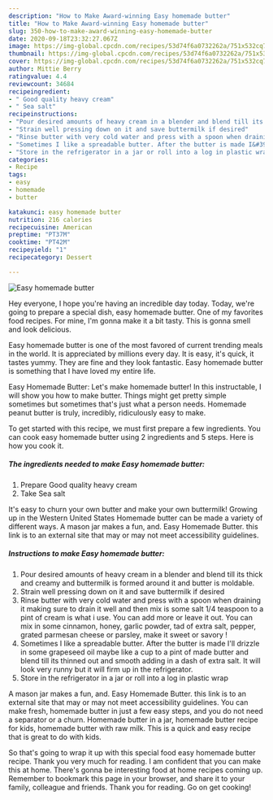 ```yaml
---
description: "How to Make Award-winning Easy homemade butter"
title: "How to Make Award-winning Easy homemade butter"
slug: 350-how-to-make-award-winning-easy-homemade-butter
date: 2020-09-18T23:32:27.067Z
image: https://img-global.cpcdn.com/recipes/53d74f6a0732262a/751x532cq70/easy-homemade-butter-recipe-main-photo.jpg
thumbnail: https://img-global.cpcdn.com/recipes/53d74f6a0732262a/751x532cq70/easy-homemade-butter-recipe-main-photo.jpg
cover: https://img-global.cpcdn.com/recipes/53d74f6a0732262a/751x532cq70/easy-homemade-butter-recipe-main-photo.jpg
author: Mittie Berry
ratingvalue: 4.4
reviewcount: 34684
recipeingredient:
- " Good quality heavy cream"
- " Sea salt"
recipeinstructions:
- "Pour desired amounts of heavy cream in a blender and blend till its thick and creamy and buttermilk is formed around it and butter is moldable."
- "Strain well pressing down on it and save buttermilk if desired"
- "Rinse butter with very cold water and press with a spoon when draining it making sure to drain it well and then mix is some salt 1/4 teaspoon to a pint of cream is what i use. You can add more or leave it out. You can mix in some cinnamon, honey, garlic powder, tad of extra salt, pepper, grated parmesan cheese or parsley, make it sweet or savory !"
- "Sometimes I like a spreadable butter. After the butter is made I&#39;ll drizzle in some grapeseed oil maybe like a cup to a pint of made butter and blend till its thinned out and smooth adding in a dash of extra salt. It will look very runny but it will firm up in the refrigerator."
- "Store in the refrigerator in a jar or roll into a log in plastic wrap"
categories:
- Recipe
tags:
- easy
- homemade
- butter

katakunci: easy homemade butter 
nutrition: 216 calories
recipecuisine: American
preptime: "PT37M"
cooktime: "PT42M"
recipeyield: "1"
recipecategory: Dessert

---
```



![Easy homemade butter](https://img-global.cpcdn.com/recipes/53d74f6a0732262a/751x532cq70/easy-homemade-butter-recipe-main-photo.jpg)

Hey everyone, I hope you're having an incredible day today. Today, we're going to prepare a special dish, easy homemade butter. One of my favorites food recipes. For mine, I'm gonna make it a bit tasty. This is gonna smell and look delicious.

Easy homemade butter is one of the most favored of current trending meals in the world. It is appreciated by millions every day. It is easy, it's quick, it tastes yummy. They are fine and they look fantastic. Easy homemade butter is something that I have loved my entire life.

Easy Homemade Butter: Let&#39;s make homemade butter! In this instructable, I will show you how to make butter. Things might get pretty simple sometimes but sometimes that&#39;s just what a person needs. Homemade peanut butter is truly, incredibly, ridiculously easy to make.


To get started with this recipe, we must first prepare a few ingredients. You can cook easy homemade butter using 2 ingredients and 5 steps. Here is how you cook it.

<!--inarticleads1-->

##### The ingredients needed to make Easy homemade butter:

1. Prepare  Good quality heavy cream
1. Take  Sea salt


It&#39;s easy to churn your own butter and make your own buttermilk! Growing up in the Western United States Homemade butter can be made a variety of different ways. A mason jar makes a fun, and. Easy Homemade Butter. this link is to an external site that may or may not meet accessibility guidelines. 

<!--inarticleads2-->

##### Instructions to make Easy homemade butter:

1. Pour desired amounts of heavy cream in a blender and blend till its thick and creamy and buttermilk is formed around it and butter is moldable.
1. Strain well pressing down on it and save buttermilk if desired
1. Rinse butter with very cold water and press with a spoon when draining it making sure to drain it well and then mix is some salt 1/4 teaspoon to a pint of cream is what i use. You can add more or leave it out. You can mix in some cinnamon, honey, garlic powder, tad of extra salt, pepper, grated parmesan cheese or parsley, make it sweet or savory !
1. Sometimes I like a spreadable butter. After the butter is made I&#39;ll drizzle in some grapeseed oil maybe like a cup to a pint of made butter and blend till its thinned out and smooth adding in a dash of extra salt. It will look very runny but it will firm up in the refrigerator.
1. Store in the refrigerator in a jar or roll into a log in plastic wrap


A mason jar makes a fun, and. Easy Homemade Butter. this link is to an external site that may or may not meet accessibility guidelines. You can make fresh, homemade butter in just a few easy steps, and you do not need a separator or a churn. Homemade butter in a jar, homemade butter recipe for kids, homemade butter with raw milk. This is a quick and easy recipe that is great to do with kids. 

So that's going to wrap it up with this special food easy homemade butter recipe. Thank you very much for reading. I am confident that you can make this at home. There's gonna be interesting food at home recipes coming up. Remember to bookmark this page in your browser, and share it to your family, colleague and friends. Thank you for reading. Go on get cooking!
